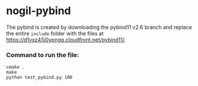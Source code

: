 # nogil-pybind

The pybind is created by downloading the pybind11 v2.6 branch and replace the
entire `include` folder with the files at https://d1yxz45j0ypngg.cloudfront.net/pybind11/.


### Command to run the file:
```
cmake .
make
python test_pybind.py 100
```
